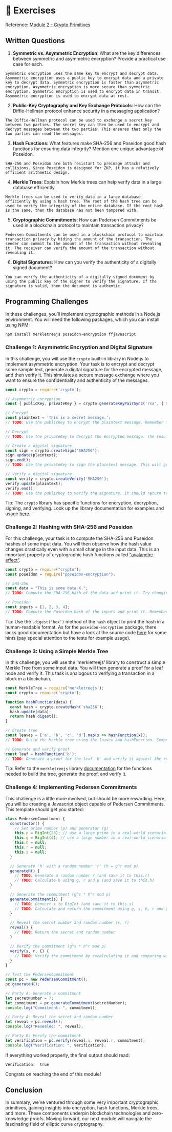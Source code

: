 # **💪 Exercises**

Reference: [Module 2 - Crypto Primitives](https://pse-team.notion.site/Module-2-Crypto-Primitives-Encryption-Hash-Functions-and-Beyond-9b617504208b47b7aec84ef1d52f22aa)

## **Written Questions**

1. **Symmetric vs. Asymmetric Encryption**: What are the key differences between symmetric and asymmetric encryption? Provide a practical use case for each.

```
Symmetric encryption uses the same key to encrypt and decrypt data. Asymmetric encryption uses a public key to encrypt data and a private key to decrypt data. Symmetric encryption is faster than asymmetric encryption. Asymmetric encryption is more secure than symmetric encryption. Symmetric encryption is used to encrypt data in transit. Asymmetric encryption is used to encrypt data at rest.
```

2. **Public-Key Cryptography and Key Exchange Protocols**: How can the Diffie-Hellman protocol enhance security in a messaging application?

```
The Diffie-Hellman protocol can be used to exchange a secret key between two parties. The secret key can then be used to encrypt and decrypt messages between the two parties. This ensures that only the two parties can read the messages.
```

3. **Hash Functions**: What features make SHA-256 and Poseidon good hash functions for ensuring data integrity? Mention one unique advantage of Poseidon.

```
SHA-256 and Poseidon are both resistant to preimage attacks and collisions. Since Poseidon is designed for ZKP, it has a relatively efficient arithmetic design.
```

4. **Merkle Trees**: Explain how Merkle trees can help verify data in a large database efficiently.

```
Merkle trees can be used to verify data in a large database efficiently by using a hash tree. The root of the hash tree can be used to verify the integrity of the entire database. If the root hash is the same, then the database has not been tampered with.
```

5. **Cryptographic Commitments**: How can Pedersen Commitments be used in a blockchain protocol to maintain transaction privacy?

```
Pedersen Commitments can be used in a blockchain protocol to maintain transaction privacy by hiding the amount of the transaction. The sender can commit to the amount of the transaction without revealing it. The receiver can verify the amount of the transaction without revealing it.
```

6. **Digital Signatures**: How can you verify the authenticity of a digitally signed document?

```
You can verify the authenticity of a digitally signed document by using the public key of the signer to verify the signature. If the signature is valid, then the document is authentic.
```

## **Programming Challenges**


In these challenges, you’ll implement cryptographic methods in a Node.js environment. You will need the following packages, which you can install using NPM:

```bash
npm install merkletreejs poseidon-encryption ffjavascript
```

### **Challenge 1: Asymmetric Encryption and Digital Signature**

In this challenge, you will use the `crypto` built-in library in Node.js to implement asymmetric encryption. Your task is to encrypt and decrypt some sample text, generate a digital signature for the encrypted message, and then verify it. This simulates a secure message exchange where you want to ensure the confidentiality and authenticity of the messages.

```jsx
const crypto = require('crypto');

// Asymmetric encryption
const { publicKey, privateKey } = crypto.generateKeyPairSync('rsa', { modulusLength: 2048 });

// Encrypt
const plaintext = 'This is a secret message.';
// TODO: Use the publicKey to encrypt the plaintext message. Remember that RSA encryption is public key encryption.

// Decrypt
// TODO: Use the privateKey to decrypt the encrypted message. The result should be the original plaintext.

// Create a digital signature
const sign = crypto.createSign('SHA256');
sign.update(plaintext);
sign.end();
// TODO: Use the privateKey to sign the plaintext message. This will generate a digital signature.

// Verify a digital signature
const verify = crypto.createVerify('SHA256');
verify.update(plaintext);
verify.end();
// TODO: Use the publicKey to verify the signature. It should return true if the signature is valid.
```

Tip: The `crypto` library has specific functions for encryption, decryption, signing, and verifying. Look up the library documentation for examples and usage [here](https://nodejs.org/api/crypto.html).

### **Challenge 2: Hashing with SHA-256 and Poseidon**

For this challenge, your task is to compute the SHA-256 and Poseidon hashes of some input data. You will then observe how the hash value changes drastically even with a small change in the input data. This is an important property of cryptographic hash functions called [“avalanche effect”](https://en.wikipedia.org/wiki/Avalanche_effect).

```jsx
const crypto = require("crypto");
const poseidon = require("poseidon-encryption");

// SHA-256
const data = "This is some data X.";
// TODO: Compute the SHA-256 hash of the data and print it. Try changing the data slightly and observe the changes in the hash.

// Poseidon
const inputs = [1, 2, 3, 4];
// TODO: Compute the Poseidon hash of the inputs and print it. Remember that Poseidon accepts an array of integers as input.
```

Tip: Use the `.digest('hex')` method of the `hash` object to print the hash in a human-readable format. As for the `poseidon-encryption` package, there lacks good documentation but have a look at the source code [here](https://github.com/weijiekoh/circomlib/tree/feat/poseidon-encryption) for some hints (pay special attention to the tests for example usage).

### **Challenge 3: Using a Simple Merkle Tree**

In this challenge, you will use the ‘merkletreejs’ library to construct a simple Merkle Tree from some input data. You will then generate a proof for a leaf node and verify it. This task is analogous to verifying a transaction in a block in a blockchain.

```jsx
const MerkleTree = require('merkletreejs');
const crypto = require('crypto');

function hashFunction(data) {
  const hash = crypto.createHash('sha256');
  hash.update(data);
  return hash.digest();
}

// Create tree
const leaves = ['a', 'b', 'c', 'd'].map(x => hashFunction(x));
// TODO: Build the Merkle tree using the leaves and hashFunction. Compute the root of the tree and print it.

// Generate and verify proof
const leaf = hashFunction('b');
// TODO: Generate a proof for the leaf 'b' and verify it against the root of the tree. It should return true if the leaf is part of the tree.
```

Tip: Refer to the `merkletreejs` library [documentation](https://github.com/merkletreejs/merkletreejs) for the functions needed to build the tree, generate the proof, and verify it.

### **Challenge 4: Implementing Pedersen Commitments**

This challenge is a little more involved, but should be more rewarding. Here, you will be creating a Javascript object capable of Pedersen Commitments. This template should get you started:

```jsx
class PedersenCommitment {
  constructor() {
    // Set prime number (p) and generator (g)
    this.p = BigInt(23); // use a large prime in a real-world scenario
    this.g = BigInt(4); // use a large number in a real-world scenario
    this.h = null;
    this.r = null;
    this.s = null;
  }

  // Generate 'h' with a random number 'r' (h = g^r mod p)
  generateH() {
    // TODO: Generate a random number r (and save it to this.r)
    // TODO: Calculate h using g, r and p (and save it to this.h)
  }

  // Generate the commitment (g^s * h^r mod p)
  generateCommitment(s) {
    // TODO: Convert s to BigInt (and save it to this.s)
    // TODO: Calculate and return the commitment using g, s, h, r and p
  }

  // Reveal the secret number and random number (s, r)
  reveal() {
    // TODO: Return the secret and random number
  }

  // Verify the commitment (g^s * h^r mod p)
  verify(s, r, C) {
    // TODO: Verify the commitment by recalculating it and comparing with C
  }
}

// Test the PedersenCommitment
const pc = new PedersenCommitment();
pc.generateH();

// Party A: Generate a commitment
let secretNumber = 7;
let commitment = pc.generateCommitment(secretNumber);
console.log("Commitment: ", commitment);

// Party A: Reveal the secret and random number
let reveal = pc.reveal();
console.log("Revealed: ", reveal);

// Party B: Verify the commitment
let verification = pc.verify(reveal.s, reveal.r, commitment);
console.log("Verification: ", verification);
```

If everything worked properly, the final output should read:

```
Verification:  true
```

Congrats on reaching the end of this module!

## **Conclusion**

In summary, we’ve ventured through some very important cryptographic primitives, gaining insights into encryption, hash functions, Merkle trees, and more. These components underpin blockchain technologies and zero-knowledge proofs. Moving forward, our next module will navigate the fascinating field of elliptic curve cryptography.